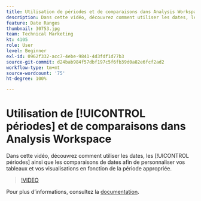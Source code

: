 ```yaml
---
title: Utilisation de périodes et de comparaisons dans Analysis Workspace
description: Dans cette vidéo, découvrez comment utiliser les dates, les périodes ainsi que les comparaisons de dates afin de personnaliser vos tableaux et vos visualisations en fonction de la période appropriée.
feature: Date Ranges
thumbnail: 30753.jpg
team: Technical Marketing
kt: 4105
role: User
level: Beginner
exl-id: 0962f332-acc7-4ebe-9841-4d3fdf1d77b3
source-git-commit: d24bab984f57dbf197c5f6fb39d0a82e6fcf2ad2
workflow-type: tm+mt
source-wordcount: '75'
ht-degree: 100%

---
```


# Utilisation de [!UICONTROL périodes] et de comparaisons dans Analysis Workspace

Dans cette vidéo, découvrez comment utiliser les dates, les [!UICONTROL périodes] ainsi que les comparaisons de dates afin de personnaliser vos tableaux et vos visualisations en fonction de la période appropriée.

>[!VIDEO](https://video.tv.adobe.com/v/33636/?quality=12&learn=on&captions=fre_fr)

Pour plus d’informations, consultez la [documentation](https://experienceleague.adobe.com/docs/analytics/analyze/analysis-workspace/components/calendar-date-ranges/calendar.html?lang=fr).
